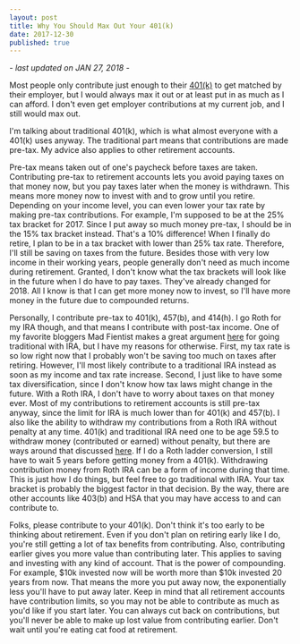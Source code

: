 ```yaml
---
layout: post
title: Why You Should Max Out Your 401(k)
date: 2017-12-30
published: true
---
```

*- last updated on JAN 27, 2018 -*

Most people only contribute just enough to their [401(k)](https://www.bogleheads.org/wiki/401(k)) to get matched by their employer, but I would always max it out or at least put in as much as I can afford. I don't even get employer contributions at my current job, and I still would max out.

I'm talking about traditional 401(k), which is what almost everyone with a 401(k) uses anyway. The traditional part means that contributions are made pre-tax. My advice also applies to other retirement accounts.

Pre-tax means taken out of one's paycheck before taxes are taken. Contributing pre-tax to retirement accounts lets you avoid paying taxes on that money now, but you pay taxes later when the money is withdrawn. This means more money now to invest with and to grow until you retire. Depending on your income level, you can even lower your tax rate by making pre-tax contributions. For example, I'm supposed to be at the 25% tax bracket for 2017. Since I put away so much money pre-tax, I should be in the 15% tax bracket instead. That's a 10% difference! When I finally do retire, I plan to be in a tax bracket with lower than 25% tax rate. Therefore, I'll still be saving on taxes from the future. Besides those with very low income in their working years, people generally don't need as much income during retirement. Granted, I don't know what the tax brackets will look like in the future when I do have to pay taxes. They've already changed for 2018. All I know is that I can get more money now to invest, so I'll have more money in the future due to compounded returns.

Personally, I contribute pre-tax to 401(k), 457(b), and 414(h). I go Roth for my IRA though, and that means I contribute with post-tax income. One of my favorite bloggers Mad Fientist makes a great argument [here](https://www.madfientist.com/traditional-ira-vs-roth-ira/) for going traditional with IRA, but I have my reasons for otherwise. First, my tax rate is so low right now that I probably won't be saving too much on taxes after retiring. However, I'll most likely contribute to a traditional IRA instead as soon as my income and tax rate increase. Second, I just like to have some tax diversification, since I don't know how tax laws might change in the future. With a Roth IRA, I don't have to worry about taxes on that money ever. Most of my contributions to retirement accounts is still pre-tax anyway, since the limit for IRA is much lower than for 401(k) and 457(b). I also like the ability to withdraw my contributions from a Roth IRA without penalty at any time. 401(k) and traditional IRA need one to be age 59.5 to withdraw money (contributed or earned) without penalty, but there are ways around that discussed [here](https://www.madfientist.com/how-to-access-retirement-funds-early/). If I do a Roth ladder conversion, I still have to wait 5 years before getting money from a 401(k). Withdrawing contribution money from Roth IRA can be a form of income during that time. This is just how I do things, but feel free to go traditional with IRA. Your tax bracket is probably the biggest factor in that decision. By the way, there are other accounts like 403(b) and HSA that you may have access to and can contribute to.

Folks, please contribute to your 401(k). Don't think it's too early to be thinking about retirement. Even if you don't plan on retiring early like I do, you're still getting a lot of tax benefits from contributing. Also, contributing earlier gives you more value than contributing later. This applies to saving and investing with any kind of account. That is the power of compounding. For example, $10k invested now will be worth more than $10k invested 20 years from now. That means the more you put away now, the exponentially less you'll have to put away later. Keep in mind that all retirement accounts have contribution limits, so you may not be able to contribute as much as you'd like if you start later. You can always cut back on contributions, but you'll never be able to make up lost value from contributing earlier. Don't wait until you're eating cat food at retirement.
